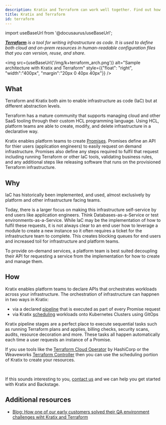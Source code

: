 ```yaml
---
description: Kratix and Terraform can work well together. Find out how one complements the other.
title: Kratix and Terraform
id: terraform
---
```


import useBaseUrl from '@docusaurus/useBaseUrl';

_**[Terraform](https://www.terraform.io/)** is a tool for writing infrastructure as code. It is used to define both cloud and on-prem resources in human-readable configuration files that you can version, reuse, and share._

<img
src={useBaseUrl('/img/k+terraform_arch.png')}
alt="Sample architecture with Kratix and Terraform"
style={{"float": "right", "width":"400px", "margin":"20px 0 40px 40px"}}
/>

## What

Terraform and Kratix both aim to enable infrastructure as code (IaC) but at different abstraction levels.

Terraform has a mature community that supports managing cloud and other SaaS tooling through their custom HCL programming language. Using HCL, platform teams are able to create, modify, and delete infrastructure in a declarative way.

Kratix enables platform teams to create [Promises](../05-reference/03-promises/01-promises.md). Promises define an API for thier users (application engineers) to easily request on demand infrastructure. Promises also define any steps required to fulfil that request including running Terraform or other IaC tools, validating business rules, and any additional steps like releasing software that runs on the provisioned Terraform infrastructure.

## Why

IaC has historically been implemented, and used, almost exclusively by platform and other infrastructure facing teams.

Today, there is a larger focus on making this infrastructure self-service by end users like application engineers. Think Databases-as-a-Service or test environments-as-a-Service. While IaC may be the implementation of how to fulfil these requests, it is not always clear to an end user how to leverage a module to create a new instance so it often requires a ticket for the infrastructure team to complete. This creates blocking queues for end users and increased toil for infrastructure and platform teams.

To provide on-demand services, a platform team is best suited decoupling their API for requesting a service from the implementation for how to create and manage them.

## How

Kratix enables platform teams to declare APIs that orchestrates workloads across your infrastructure. The orchestration of infrastructure can happnen in two ways in Kratix:

- via a declared [pipeline](../05-reference/05-resource-requests/02-pipelines.md) that is executed as part of every Promise request
- via Kratix [scheduling](../05-reference/04-multicluster-management.md) workloads onto Kubernetes Clusters using GitOps

Kratix pipeline stages are a perfect place to execute sequential tasks such as running Terraform plans and applies, billing checks, security scans, audits, resource decoration and more. These tasks all happen automatically each time a user requests an instance of a Promise.

If you use tools like the [Terraform Cloud Operator](https://developer.hashicorp.com/terraform/tutorials/kubernetes/kubernetes-operator) by HashiCorp or the Weaveworks [Terraform Controller](https://docs.gitops.weave.works/docs/terraform/get-started/) then you can use the scheduling portion of Kratix to create your resources.

<br/>

If this sounds interesting to you, [contact us](https://www.syntasso.io/contact-us) and we can help you get started with Kratix and Backstage.

## Additional resources

- [Blog: How one of our early customers solved their QA environment challenges wiht Kratix and Terraform](https://www.syntasso.io/post/use-case-providing-self-service-environments-on-demand-using-kratix)
